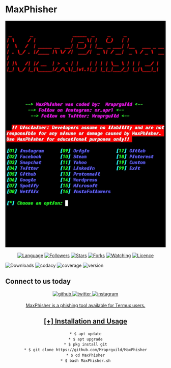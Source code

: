 # MaxPhisher
![Phishing](Screenshot.jpg)
<p align="center">
<a href="https://github.com/Mraprguild"><img title="Language" src="https://img.shields.io/badge/Made%20with-Shell-1f425f.svg?v=103"></a>
<a href="https://github.com/Mraprguild"><img title="Followers" src="https://img.shields.io/github/followers/Mraprguild?color=blue&style=flat-square"></a>
<a href="https://github.com/Mraprguild"><img title="Stars" src="https://img.shields.io/github/stars/Mraprguild/MaxPhisher?color=red&style=flat-square"></a>
<a href="https://github.com/Mraprguild"><img title="Forks" src="https://img.shields.io/github/forks/Mraprguild/MaxPhisher?color=red&style=flat-square"></a>
<a href="https://github.com/Mraprguild"><img title="Watching" src="https://img.shields.io/github/watchers/Mraprguild/MaxPhisher?label=Watchers&color=blue&style=flat-square"></a>
<a href="https://github.com/Mraprguild"><img title="Licence" src="https://img.shields.io/badge/License-GNU-blue.svg"></a>
</p>

![Downloads](https://img.shields.io/badge/downloads-1.1k%2Fmonth-brightgreen)
![codacy](https://img.shields.io/badge/codacy-C-green)
![coverage](https://img.shields.io/badge/coverage-51%25-yellowgreen)
![version](https://img.shields.io/badge/version-1.0.2-blue)

## Connect to us today
<div align="center">
<a href="https://github.com/Mraprguild" target="_blank">
<img src=https://img.shields.io/badge/github-%2324292e.svg?&style=for-the-badge&logo=github&logoColor=white alt=github style="margin-bottom: 5px;" />
</a>
<a href="https://twitter.com/Mraprguild" target="_blank">
<img src=https://img.shields.io/badge/twitter-%2300acee.svg?&style=for-the-badge&logo=twitter&logoColor=white alt=twitter style="margin-bottom: 5px;" />
</a>
<a href="https://www.instagram.com/mr.apr1" target="_blank">
<img src=https://img.shields.io/badge/instagram-%23000000.svg?&style=for-the-badge&logo=instagram&logoColor=white alt=instagram style="margin-bottom: 5px;" />

MaxPhisher is a phishing tool available for Termux users.

## [+] Installation and Usage
```bash
* $ apt update
* $ apt upgrade
* $ pkg install git
* $ git clone https://github.com/Mraprguild/MaxPhisher
* $ cd MaxPhisher
* $ bash MaxPhisher.sh
